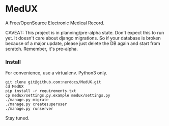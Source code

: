 # MedUX

A Free/OpenSource Electronic Medical Record.

CAVEAT: This project is in planning/pre-alpha state. Don't expect this to run yet. It doesn't care about django migrations. So if your database is broken because of a major update, please just delete the DB again and start from scratch. Remember, it's pre-alpha.


### Install

For convenience, use a virtualenv. Python3 only.

    git clone git@github.com:nerdocs/MedUX.git
    cd MedUX
    pip install -r requirements.txt
    cp medux/settings.py.example medux/settings.py
    ./manage.py migrate
    ./manage.py createsuperuser
    ./manage.py runserver

Stay tuned.
